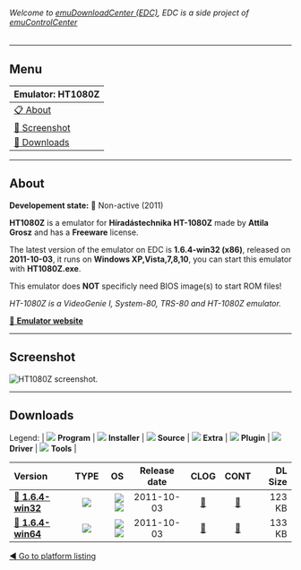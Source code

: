 ###### Welcome to [emuDownloadCenter (EDC)](https://github.com/PhoenixInteractiveNL/emuDownloadCenter/wiki/), EDC is a side project of [emuControlCenter](https://github.com/PhoenixInteractiveNL/emuControlCenter/wiki/)
***
## Menu
| **Emulator: HT1080Z** |
|:---------|
| [:clipboard: About](#about) |
| [:sunrise: Screenshot](#screenshot) |
| [:floppy_disk: Downloads](#downloads) |
***
## About
**Developement state:** :red_circle: Non-active (2011)

**HT1080Z** is a emulator for **Híradástechnika HT-1080Z** made by **Attila Grosz** and has a **Freeware** license.

The latest version of the emulator on EDC is **1.6.4-win32 (x86)**, released on **2011-10-03**, it runs on **Windows XP,Vista,7,8,10**, you can start this emulator with **HT1080Z.exe**.

This emulator does **NOT** specificly need BIOS image(s) to start ROM files!

_HT-1080Z is a VideoGenie I, System-80, TRS-80 and HT-1080Z emulator._

[:link: **Emulator website**](http://gaia.atilia.eu/)
***
## Screenshot
![](https://raw.githubusercontent.com/PhoenixInteractiveNL/emuDownloadCenter/master/hooks/ht1080z/emulator_screen_01.jpg "HT1080Z screenshot.")
***
## Downloads
Legend:
| ![](https://raw.githubusercontent.com/wiki/PhoenixInteractiveNL/emuDownloadCenter/images_misc/icon_program_24.png) **Program** | 
![](https://raw.githubusercontent.com/wiki/PhoenixInteractiveNL/emuDownloadCenter/images_misc/icon_installer_24.png) **Installer** | 
![](https://raw.githubusercontent.com/wiki/PhoenixInteractiveNL/emuDownloadCenter/images_misc/icon_source_code_24.png) **Source** | 
![](https://raw.githubusercontent.com/wiki/PhoenixInteractiveNL/emuDownloadCenter/images_misc/icon_extra_24.png) **Extra** | 
![](https://raw.githubusercontent.com/wiki/PhoenixInteractiveNL/emuDownloadCenter/images_misc/icon_plugin_24.png) **Plugin** | 
![](https://raw.githubusercontent.com/wiki/PhoenixInteractiveNL/emuDownloadCenter/images_misc/icon_driver_24.png) **Driver** | 
![](https://raw.githubusercontent.com/wiki/PhoenixInteractiveNL/emuDownloadCenter/images_misc/icon_tool_24.png) **Tools** | 
 
| Version | TYPE | OS | Release date | CLOG | CONT | DL Size |
|:--------|:----:|---:|:------------:|:----:|:----:|--------:|
| [:floppy_disk: **1.6.4-win32**](https://github.com/PhoenixInteractiveNL/edc-repo0002/raw/master/ht1080z/1.6.4-win32.7z) | ![](https://raw.githubusercontent.com/wiki/PhoenixInteractiveNL/emuDownloadCenter/images_misc/icon_program_24.png) | ![](https://raw.githubusercontent.com/wiki/PhoenixInteractiveNL/emuDownloadCenter/images_misc/logo_windows_24.png)![](https://raw.githubusercontent.com/wiki/PhoenixInteractiveNL/emuDownloadCenter/images_misc/icon_32-bit_24.png) | 2011-10-03 | [:page_facing_up:](https://github.com/PhoenixInteractiveNL/edc-repo0002/blob/master/ht1080z/1.6.4-win32_changelog.txt) | [:mag_right:](https://github.com/PhoenixInteractiveNL/edc-repo0002/blob/master/ht1080z/1.6.4-win32_contents.txt) | 123 KB |
| [:floppy_disk: **1.6.4-win64**](https://github.com/PhoenixInteractiveNL/edc-repo0002/raw/master/ht1080z/1.6.4-win64.7z) | ![](https://raw.githubusercontent.com/wiki/PhoenixInteractiveNL/emuDownloadCenter/images_misc/icon_program_24.png) | ![](https://raw.githubusercontent.com/wiki/PhoenixInteractiveNL/emuDownloadCenter/images_misc/logo_windows_24.png)![](https://raw.githubusercontent.com/wiki/PhoenixInteractiveNL/emuDownloadCenter/images_misc/icon_64-bit_24.png) | 2011-10-03 | [:page_facing_up:](https://github.com/PhoenixInteractiveNL/edc-repo0002/blob/master/ht1080z/1.6.4-win64_changelog.txt) | [:mag_right:](https://github.com/PhoenixInteractiveNL/edc-repo0002/blob/master/ht1080z/1.6.4-win64_contents.txt) | 133 KB |

[:arrow_backward: Go to platform listing](https://github.com/PhoenixInteractiveNL/emuDownloadCenter/wiki/EDC-Platform-List)
